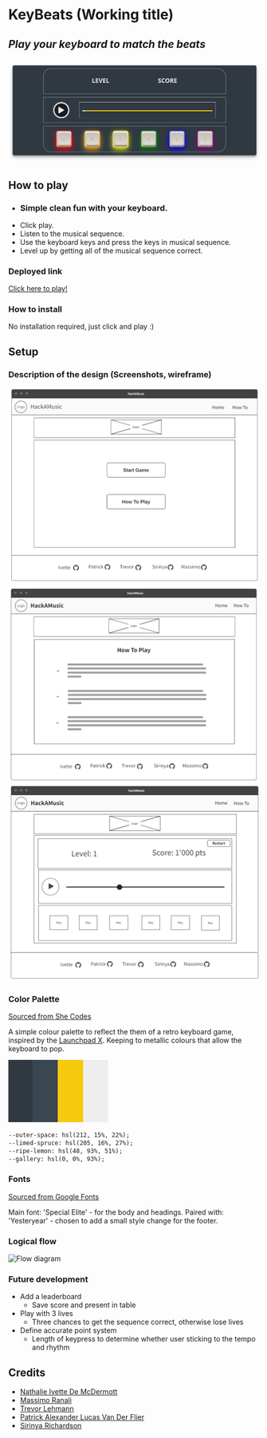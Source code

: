 # KeyBeats (Working title)
## *Play your keyboard to match the beats*

![image info](./media/images/keybeats_game.png)

## How to play
* ### Simple clean fun with your keyboard.
* Click play.
* Listen to the musical sequence.
* Use the keyboard keys and press the keys in musical sequence.
* Level up by getting all of the musical sequence correct.

### Deployed link

[Click here to play!](https://www.example.com)

### How to install
No installation required, just click and play :)

## Setup

### Description of the design (Screenshots, wireframe)
![landing page](./docs/images/landing-page-wireframe.png)
![how to page](./docs/images/how-to-page-wireframe.png)
![game page](./docs/images/game-page-wireframe.png)

### Color Palette
[Sourced from She Codes](https://palettes.shecodes.io/palettes/1100#palette)

A simple colour palette to reflect the them of a retro keyboard game, inspired by the [Launchpad X](https://novationmusic.com/en/launch/launchpad-x). Keeping to metallic colours that allow the keyboard to pop. 

![color palette](./media/images/color-palette.png)

```
--outer-space: hsl(212, 15%, 22%);
--limed-spruce: hsl(205, 16%, 27%);
--ripe-lemon: hsl(48, 93%, 51%);
--gallery: hsl(0, 0%, 93%);
```

### Fonts 
[Sourced from Google Fonts](https://fonts.google.com/)

Main font: 'Special Elite' - for the body and headings.
Paired with: 'Yesteryear' - chosen to add a small style change for the footer.

### Logical flow
![Flow diagram]()

### Future development
* Add a leaderboard 
    * Save score and present in table
* Play with 3 lives 
    * Three chances to get the sequence correct, otherwise lose lives
* Define accurate point system
    * Length of keypress to determine whether user sticking to the tempo and rhythm

## Credits

* [Nathalie Ivette De McDermott](https://www.linkedin.com/in/ivette-mc-dermott-8b2045242/)
* [Massimo Ranali](https://www.linkedin.com/in/massimo-ranalli-11253315b/)
* [Trevor Lehmann](https://www.linkedin.com)
* [Patrick Alexander Lucas Van Der Flier](https://www.linkedin.com)
* [Sirinya Richardson](https://www.linkedin.com/in/sirinya-richardson/)

